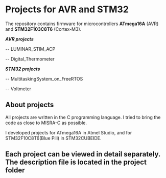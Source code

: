 # Projects for AVR and STM32

The repository contains firmware for microcontrollers **ATmega16A** (AVR) and **STM32F103C8T6** (Cortex-M3).

***AVR projects***

-- LUMINAR_STIM_ACP

-- Digital_Thermometer

***STM32 projects***

-- MultitaskingSystem_on_FreeRTOS

-- Voltmeter

## About projects

All projects are written in the C programming language. I tried to bring the code as close to MISRA-C as possible.

I developed projects for ATmega16A in Atmel Studio, and for STM32F10C8T6(Blue Pill) in STM32CUBEIDE.

## Each project can be viewed in detail separately. The description file is located in the project folder
